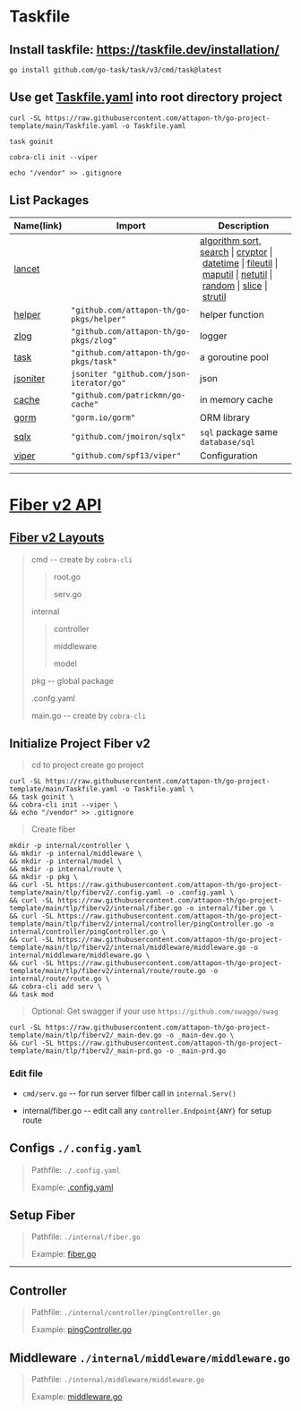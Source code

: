 # Taskfile

## Install taskfile: https://taskfile.dev/installation/

```shell
go install github.com/go-task/task/v3/cmd/task@latest
```

## Use get [Taskfile.yaml](https://raw.githubusercontent.com/attapon-th/go-project-template/main/Taskfile.yaml) into root directory project

```shell
curl -SL https://raw.githubusercontent.com/attapon-th/go-project-template/main/Taskfile.yaml -o Taskfile.yaml

task goinit 

cobra-cli init --viper

echo "/vendor" >> .gitignore
```

## List Packages

| Name(link)                                                   | Import                                   | Description                                                                                                                                                                                                                                                                                                                                                                                                                                                                                                                                                                                                                                                                                                    |
| ------------------------------------------------------------ | ---------------------------------------- | -------------------------------------------------------------------------------------------------------------------------------------------------------------------------------------------------------------------------------------------------------------------------------------------------------------------------------------------------------------------------------------------------------------------------------------------------------------------------------------------------------------------------------------------------------------------------------------------------------------------------------------------------------------------------------------------------------------- |
| [lancet](https://github.com/duke-git/lancet)                 |                                          | [algorithm sort, search](https://github.com/duke-git/lancet/blob/main/docs/algorithm.md) \| [cryptor](https://github.com/duke-git/lancet/blob/main/docs/cryptor.md) \| [datetime](https://github.com/duke-git/lancet/blob/main/docs/datetime.md) \| [fileutil](https://github.com/duke-git/lancet/blob/main/docs/fileutil.md) \| [maputil](https://github.com/duke-git/lancet/blob/main/docs/maputil.md) \| [netutil](https://github.com/duke-git/lancet/blob/main/docs/netutil.md) \| [random](https://github.com/duke-git/lancet/blob/main/docs/random.md) \| [slice](https://github.com/duke-git/lancet/blob/main/docs/slice.md) \| [strutil](https://github.com/duke-git/lancet/blob/main/docs/strutil.md) |
| [helper]()                                                   | `"github.com/attapon-th/go-pkgs/helper"` | helper function                                                                                                                                                                                                                                                                                                                                                                                                                                                                                                                                                                                                                                                                                                |
| [zlog](https://github.com/attapon-th/go-pkgs/tree/main/zlog) | `"github.com/attapon-th/go-pkgs/zlog"`   | logger                                                                                                                                                                                                                                                                                                                                                                                                                                                                                                                                                                                                                                                                                                         |
| [task](https://github.com/attapon-th/go-pkgs/tree/main/task) | `"github.com/attapon-th/go-pkgs/task"`   | a goroutine pool                                                                                                                                                                                                                                                                                                                                                                                                                                                                                                                                                                                                                                                                                               |
| [jsoniter](https://github.com/json-iterator/go)              | `jsoniter "github.com/json-iterator/go"` | json                                                                                                                                                                                                                                                                                                                                                                                                                                                                                                                                                                                                                                                                                                           |
| [cache](https://github.com/patrickmn/go-cache)               | `"github.com/patrickmn/go-cache"`        | in memory cache                                                                                                                                                                                                                                                                                                                                                                                                                                                                                                                                                                                                                                                                                                |
| [gorm](https://gorm.io/docs/)                                | `"gorm.io/gorm"`                         | ORM library                                                                                                                                                                                                                                                                                                                                                                                                                                                                                                                                                                                                                                                                                                    |
| [sqlx](https://jmoiron.github.io/sqlx/)                      | `"github.com/jmoiron/sqlx"`              | `sql` package same `database/sql`                                                                                                                                                                                                                                                                                                                                                                                                                                                                                                                                                                                                                                                                              |
| [viper](https://github.com/spf13/viper)                      | `"github.com/spf13/viper"`               | Configuration                                                                                                                                                                                                                                                                                                                                                                                                                                                                                                                                                                                                                                                                                                  |

---

# [Fiber v2 API](https://docs.gofiber.io/)

## [Fiber v2 Layouts](https://github.com/attapon-th/go-project-template/tree/main/tlp/fiberv2)

> cmd   -- create by `cobra-cli`
> 
> > root.go 
> > 
> > serv.go
> 
> internal
> 
> > controller
> > 
> > middleware
> > 
> > model
> 
> pkg  -- global package
> 
> .confg.yaml
> 
> main.go -- create by `cobra-cli`



## Initialize Project Fiber v2

> cd to project
> create go project
>

```shell
curl -SL https://raw.githubusercontent.com/attapon-th/go-project-template/main/Taskfile.yaml -o Taskfile.yaml \
&& task goinit \
&& cobra-cli init --viper \
&& echo "/vendor" >> .gitignore
```
> Create fiber

```shell
mkdir -p internal/controller \
&& mkdir -p internal/middleware \
&& mkdir -p internal/model \
&& mkdir -p internal/route \
&& mkdir -p pkg \
&& curl -SL https://raw.githubusercontent.com/attapon-th/go-project-template/main/tlp/fiberv2/.config.yaml -o .config.yaml \
&& curl -SL https://raw.githubusercontent.com/attapon-th/go-project-template/main/tlp/fiberv2/internal/fiber.go -o internal/fiber.go \
&& curl -SL https://raw.githubusercontent.com/attapon-th/go-project-template/main/tlp/fiberv2/internal/controller/pingController.go -o internal/controller/pingController.go \
&& curl -SL https://raw.githubusercontent.com/attapon-th/go-project-template/main/tlp/fiberv2/internal/middleware/middleware.go -o internal/middleware/middleware.go \
&& curl -SL https://raw.githubusercontent.com/attapon-th/go-project-template/main/tlp/fiberv2/internal/route/route.go -o internal/route/route.go \
&& cobra-cli add serv \
&& task mod
```

> Optional: Get swagger if your use `https://github.com/swaggo/swag`

```shell
curl -SL https://raw.githubusercontent.com/attapon-th/go-project-template/main/tlp/fiberv2/_main-dev.go -o _main-dev.go \
&& curl -SL https://raw.githubusercontent.com/attapon-th/go-project-template/main/tlp/fiberv2/_main-prd.go -o _main-prd.go
```

### Edit file

- `cmd/serv.go` -- for run server filber call in `internal.Serv()`

- internal/fiber.go -- edit call any `controller.Endpoint{ANY}`  for setup route

### 

## Configs `./.config.yaml`

> Pathfile: `./.config.yaml`
> 
> Example: [.config.yaml](https://raw.githubusercontent.com/attapon-th/go-project-template/main/tlp/fiberv2/.config.yaml) 

## Setup Fiber

> Pathfile: `./internal/fiber.go`
> 
> Example: [fiber.go](https://raw.githubusercontent.com/attapon-th/go-project-template/main/tlp/fiberv2/internal/fiber.go)

---

## Controller

> Pathfile: `./internal/controller/pingController.go`
> 
> Example: [pingController.go](https://raw.githubusercontent.com/attapon-th/go-project-template/main/tlp/fiberv2/internal/controller/pingController.go)

## Middleware `./internal/middleware/middleware.go`

> Pathfile: `./internal/middleware/middleware.go`
> 
> Example: [middleware.go](https://raw.githubusercontent.com/attapon-th/go-project-template/main/tlp/fiberv2/internal/middleware/middleware.go)
